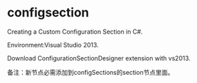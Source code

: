# configsection
Creating a Custom Configuration Section in C#.

Environment:Visual Studio 2013.

Download ConfigurationSectionDesigner extension with vs2013. 

  <configSections>
    <section name="email" type="ConfigSection.Email, ConfigSection"/>
  </configSections>

备注：新节点必需添加到configSections的section节点里面。
